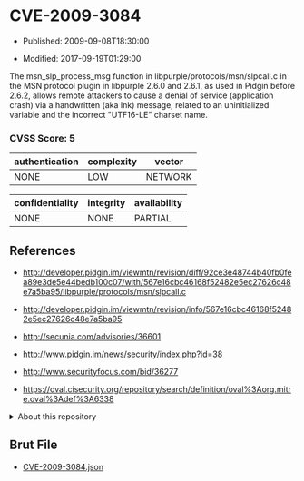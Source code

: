# CVE-2009-3084

- Published: 2009-09-08T18:30:00

- Modified: 2017-09-19T01:29:00

The msn_slp_process_msg function in libpurple/protocols/msn/slpcall.c in the MSN protocol plugin in libpurple 2.6.0 and 2.6.1, as used in Pidgin before 2.6.2, allows remote attackers to cause a denial of service (application crash) via a handwritten (aka Ink) message, related to an uninitialized variable and the incorrect "UTF16-LE" charset name.

### CVSS Score: **5**

| authentication | complexity | vector |
| --- | --- | --- |
| NONE | LOW | NETWORK |

| confidentiality | integrity | availability |
| --- | --- | --- |
| NONE | NONE | PARTIAL |

## References

* http://developer.pidgin.im/viewmtn/revision/diff/92ce3e48744b40fb0fea89e3de5e44bedb100c07/with/567e16cbc46168f52482e5ec27626c48e7a5ba95/libpurple/protocols/msn/slpcall.c

* http://developer.pidgin.im/viewmtn/revision/info/567e16cbc46168f52482e5ec27626c48e7a5ba95

* http://secunia.com/advisories/36601

* http://www.pidgin.im/news/security/index.php?id=38

* http://www.securityfocus.com/bid/36277

* https://oval.cisecurity.org/repository/search/definition/oval%3Aorg.mitre.oval%3Adef%3A6338

<details>
<summary>About this repository</summary> 

  This repository is part of the project [Live Hack CVE](https://github.com/Live-Hack-CVE). Main website can be found [www.live-hack.org](https://www.live-hack.org) 
  
  Made by [Sn0wAlice](https://github.com/Sn0wAlice) for the people that care about security and need to have a feed of the latest CVEs. Hope you enjoy it, don't forget to star the repo and follow me on [Twitter](https://twitter.com/Sn0wAlice) and [Github](https://github.com/Sn0wAlice). And that is my [personnal website](https://www.alice-snow.me/)

  - [Home Page](https://github.com/Live-Hack-CVE)
  - [Framework](https://github.com/Live-Hack-CVE/cve-framework)
  - [CVE database](https://github.com/Live-Hack-CVE/full_database)
  - [Changelog](https://github.com/Live-Hack-CVE/Changelog)
</details>

## Brut File

* [CVE-2009-3084.json](https://raw.githubusercontent.com/Live-Hack-CVE/full_database/main/cves/2009/CVE-2009-3084.json)

